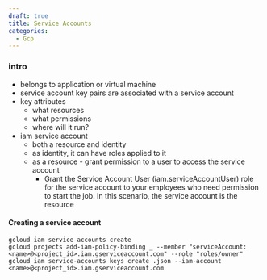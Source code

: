 ```yaml
---
draft: true
title: Service Accounts
categories:
  - Gcp
---
```

### intro

- belongs to application or virtual machine
- service account key pairs are associated with a service account
- key attributes
  - what resources
  - what permissions
  - where will it run?
- iam service account 
  - both a resource and identity
  - as identity, it can have roles applied to it
  - as a resource - grant permission to a user to access the service account
    - Grant the Service Account User (iam.serviceAccountUser) role for the service account to your employees who need permission to start the job. In this scenario, the service account is the resource

#### Creating a service account

```
gcloud iam service-accounts create
gcloud projects add-iam-policy-binding _ --member "serviceAccount:<name>@<project_id>.iam.gserviceaccount.com" --role "roles/owner"
gcloud iam service-accounts keys create .json --iam-account <name>@<project_id>.iam.gserviceaccount.com
```
